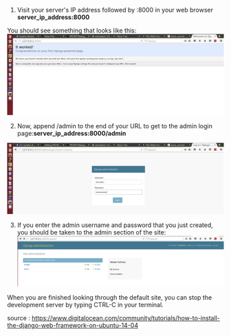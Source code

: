 
1.  Visit your server's IP address followed by :8000 in your web browser <b>server_ip_address:8000</b>

You should see something that looks like this:
![alt img](https://github.com/syaifulahdan/MCWT/blob/master/Django/image/Screenshot%20from%202016-04-17%2015:17:52.png)

2.  Now, append /admin to the end of your URL to get to the admin login page:<b>server_ip_address:8000/admin</b>

![alt img](https://github.com/syaifulahdan/MCWT/blob/master/Django/image/Screenshot%20from%202016-04-17%2015:21:20.png)

3. If you enter the admin username and password that you just created, you should be taken to the admin section of the site:
![alt img](https://github.com/syaifulahdan/MCWT/blob/master/Django/image/Screenshot%20from%202016-04-17%2015:22:59.png) 

When you are finished looking through the default site, you can stop the development server by typing CTRL-C in your terminal.

source : https://www.digitalocean.com/community/tutorials/how-to-install-the-django-web-framework-on-ubuntu-14-04 
